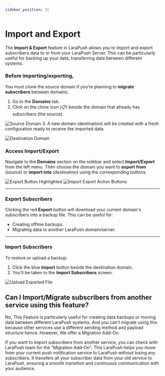 ```yaml
---
sidebar_position: 15
---
```


# Import and Export

The **Import & Export** feature in LaraPush allows you to import and export subscribers data to or from your LaraPush Server. This can be particularly useful for backing up your data, transferring data between different systems.

### Before importing/exporting, 
You must clone the source domain if you’re planning to **migrate subscribers** between domains.

1. Go to the **Domains** tab.
2. Click on the clone icon (📋) beside the domain that already has subscribers (the source).

![Source Domain](/img/source-domain.png)
3. A new domain (destination) will be created with a fresh configuration ready to receive the imported data.

![Destination Domain](/img/destination-domain.png)

### Access Import/Export

Navigate to the **Domains** section on the sidebar and select **Import/Export** from the left menu.
Then choose the domain you want to **export from** (source) or **import into** (destination) using the corresponding buttons.

![Export Button Highlighted](/img/export.png)
![Import Export Action Buttons](/img/import.png)

---

### Export Subscribers

Clicking the red **Export** button will download your current domain's subscribers into a backup file. This can be useful for:

- Creating offline backups.
- Migrating data to another LaraPush domain/server.

---

### Import Subscribers

To restore or upload a backup:

1. Click the blue **Import** button beside the destination domain.
2. You'll be taken to the **Import Subscribers** screen.

![Upload Exported File](/img/upload-exported-file.png)

## Can I Import/Migrate subscribers from another service using this feature?

No, This Feature is particularly useful for creating data backups or moving data between different LaraPush systems. And you can't migrate using this because other services use a different sending method and payload structure hence. However, We offer a Migration Add-On.

If you want to import subscribers from another service, you can check with LaraPush team for the "Migration Add-On". This LaraPush helps you move from your current push notification service to LaraPush without losing any subscribers. It transfers all your subscriber data from your old service to LaraPush, ensuring a smooth transition and continuous communication with your audience.
